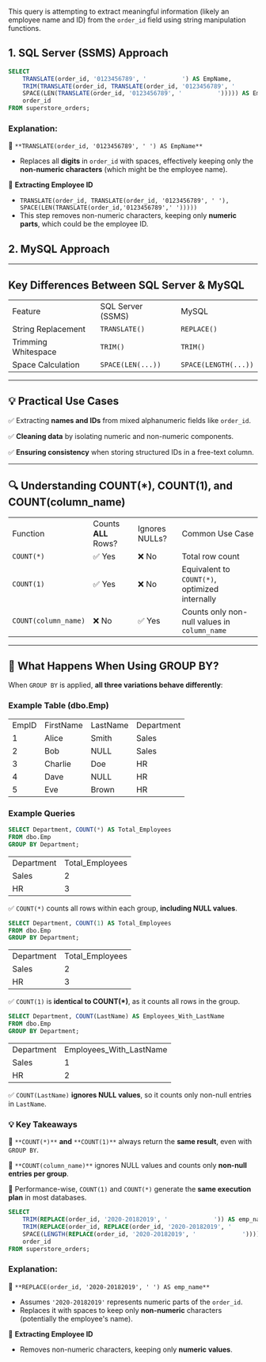 This query is attempting to extract meaningful information (likely an employee name and ID) from the `order_id` field using string manipulation functions.

## **1. SQL Server (SSMS) Approach**

```SQL
SELECT
    TRANSLATE(order_id, '0123456789', '          ') AS EmpName,
    TRIM(TRANSLATE(order_id, TRANSLATE(order_id, '0123456789', '          '),
    SPACE(LEN(TRANSLATE(order_id, '0123456789', '          '))))) AS EmpID,
    order_id
FROM superstore_orders;
```

### **Explanation:**

🔹 `**TRANSLATE(order_id, '0123456789', ' ') AS EmpName**`

- Replaces all **digits** in `order_id` with spaces, effectively keeping only the **non-numeric characters** (which might be the employee name).

🔹 **Extracting Employee ID**

- `TRANSLATE(order_id, TRANSLATE(order_id, '0123456789', ' '), SPACE(LEN(TRANSLATE(order_id,'0123456789',' ')))))`
- This step removes non-numeric characters, keeping only **numeric parts**, which could be the employee ID.

## **2. MySQL Approach**

---

## Key Differences Between SQL Server & MySQL

|   |   |   |
|---|---|---|
|Feature|SQL Server (SSMS)|MySQL|
|String Replacement|`TRANSLATE()`|`REPLACE()`|
|Trimming Whitespace|`TRIM()`|`TRIM()`|
|Space Calculation|`SPACE(LEN(...))`|`SPACE(LENGTH(...))`|

---

## 💡 Practical Use Cases

✅ Extracting **names and IDs** from mixed alphanumeric fields like `order_id`.

✅ **Cleaning data** by isolating numeric and non-numeric components.

✅ **Ensuring consistency** when storing structured IDs in a free-text column.

---

## 🔍 Understanding COUNT(*), COUNT(1), and COUNT(column_name)

|   |   |   |   |
|---|---|---|---|
|Function|Counts **ALL** Rows?|Ignores NULLs?|Common Use Case|
|`COUNT(*)`|✅ Yes|❌ No|Total row count|
|`COUNT(1)`|✅ Yes|❌ No|Equivalent to `COUNT(*)`, optimized internally|
|`COUNT(column_name)`|❌ No|✅ Yes|Counts only non-null values in `column_name`|

---

## 🔹 What Happens When Using GROUP BY?

When `GROUP BY` is applied, **all three variations behave differently**:

### **Example Table (dbo.Emp)**

|   |   |   |   |
|---|---|---|---|
|EmpID|FirstName|LastName|Department|
|1|Alice|Smith|Sales|
|2|Bob|NULL|Sales|
|3|Charlie|Doe|HR|
|4|Dave|NULL|HR|
|5|Eve|Brown|HR|

### **Example Queries**

```SQL
SELECT Department, COUNT(*) AS Total_Employees
FROM dbo.Emp
GROUP BY Department;
```

|   |   |
|---|---|
|Department|Total_Employees|
|Sales|2|
|HR|3|

✅ `COUNT(*)` counts all rows within each group, **including NULL values**.

```SQL
SELECT Department, COUNT(1) AS Total_Employees
FROM dbo.Emp
GROUP BY Department;
```

|   |   |
|---|---|
|Department|Total_Employees|
|Sales|2|
|HR|3|

✅ `COUNT(1)` is **identical to COUNT(*)**, as it counts all rows in the group.

```SQL
SELECT Department, COUNT(LastName) AS Employees_With_LastName
FROM dbo.Emp
GROUP BY Department;
```

|   |   |
|---|---|
|Department|Employees_With_LastName|
|Sales|1|
|HR|2|

✅ `COUNT(LastName)` **ignores NULL values**, so it counts only non-null entries in `LastName`.

### **💡 Key Takeaways**

🔹 `**COUNT(*)**` **and** `**COUNT(1)**` always return the **same result**, even with `GROUP BY`.

🔹 `**COUNT(column_name)**` ignores NULL values and counts only **non-null entries per group**.

🔹 Performance-wise, `COUNT(1)` and `COUNT(*)` generate the **same execution plan** in most databases.

```SQL
SELECT
    TRIM(REPLACE(order_id, '2020-20182019', '             ')) AS emp_name,
    TRIM(REPLACE(order_id, REPLACE(order_id, '2020-20182019', '             '),
    SPACE(LENGTH(REPLACE(order_id, '2020-20182019', '             '))))) AS emp_id,
    order_id
FROM superstore_orders;
```

### **Explanation:**

🔹 `**REPLACE(order_id, '2020-20182019', ' ') AS emp_name**`

- Assumes `'2020-20182019'` represents numeric parts of the `order_id`.
- Replaces it with spaces to keep only **non-numeric** characters (potentially the employee's name).

🔹 **Extracting Employee ID**

- Removes non-numeric characters, keeping only **numeric values**.
